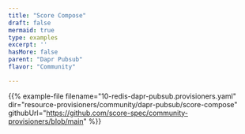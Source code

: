 ```yaml
---
title: "Score Compose"
draft: false
mermaid: true
type: examples
excerpt: ''
hasMore: false
parent: "Dapr Pubsub"
flavor: "Community"

---
```


{{% example-file filename="10-redis-dapr-pubsub.provisioners.yaml" dir="resource-provisioners/community/dapr-pubsub/score-compose" githubUrl="https://github.com/score-spec/community-provisioners/blob/main" %}}
